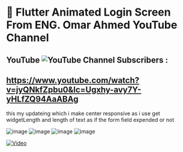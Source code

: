 # :art:   Flutter Animated Login Screen From  ENG. Omar Ahmed YouTube Channel

## YouTube ![YouTube Channel Subscribers](https://img.shields.io/youtube/channel/subscribers/UCYiZceCCbaRLP27U5RXRHog?label=Omar%20Ahmed&style=social) : 

## https://www.youtube.com/watch?v=jyQNkfZpbu0&lc=Ugxhy-avy7Y-yHLfZQ94AaABAg

this my updateing which i make center responsive 
as i use get widgetLength and length of text 
as if the form field expended or not

![image](https://github.com/3shmawi/Animate-Login/assets/100779215/908c5af6-9c94-4b8f-ba78-c98721c250c4)
![image](https://github.com/3shmawi/Animate-Login/assets/100779215/7b02d0f3-fc2b-476a-80d5-f71a09a879bd)
![image](https://github.com/3shmawi/Animate-Login/assets/100779215/fa8bb327-09b3-477c-9dbf-074200bf20db)
![image](https://github.com/3shmawi/Animate-Login/assets/100779215/70c53ced-4511-4da8-a461-ec85e9b44707)


[![Video](http://img.youtube.com/vi/YOUR_VIDEO_ID/0.jpg)](https://youtu.be/Y5Dsi5o50rM)
